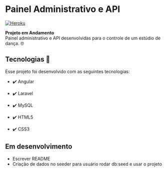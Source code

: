 # Painel Administrativo e API

[![Heroku](https://img.shields.io/badge/Heroku-430098?style=for-the-badge&logo=heroku&logoColor=white)](https://painel-leonoralima.herokuapp.com)

**Projeto em Andamento** 
<br>
Painel administrativo e API desenvolvidas para o controle de um estúdio de dança. 🤓

## Tecnologias 🚀
Esse projeto foi desenvolvido com as seguintes tecnologias:
- ✔️ Angular

- ✔️ Laravel

- ✔️ MySQL

- ✔️ HTML5

- ✔️ CSS3

## Em desenvolvimento
- Escrever README
- Criação de dados no seeder para usuário rodar db:seed e usar o projeto